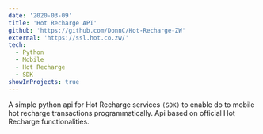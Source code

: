 ```yaml
---
date: '2020-03-09'
title: 'Hot Recharge API'
github: 'https://github.com/DonnC/Hot-Recharge-ZW'
external: 'https://ssl.hot.co.zw/'
tech:
  - Python
  - Mobile
  - Hot Recharge
  - SDK
showInProjects: true
---
```


A simple python api for Hot Recharge services `(SDK)` to enable do to mobile hot recharge transactions programmatically. Api based on official Hot Recharge functionalities.
